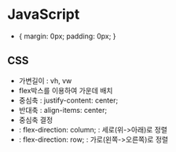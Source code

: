# JavaScript

* {
  margin: 0px;
  padding: 0px;
}

## CSS
+ 가변길이 : vh, vw
+ flex박스를 이용하여 가운데 배치
+ 중심축 : justify-content: center;
+ 반대축 : align-items: center;
+ 중심축 결정
+ : flex-direction: column; : 세로(위->아래)로 정렬
+ : flex-direction: row; : 가로(왼쪽->오른쪽)로 정렬